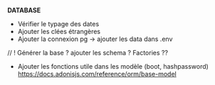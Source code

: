**DATABASE**
- Vérifier le typage des dates
- Ajouter les clées étrangères
- Ajouter la connexion pg -> ajouter les data dans .env

// ! Générer la base ? ajouter les schema ? Factories ??

- Ajouter les fonctions utile dans les modèle (boot, hashpassword) 
        https://docs.adonisjs.com/reference/orm/base-model